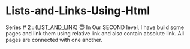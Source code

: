 # Lists-and-Links-Using-Html
Series # 2 : (LIST_AND_LINK) 😇 In Our SECOND level, I have build some pages and link them using relative link and also contain absolute link. All pages are connected with one another. 
